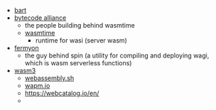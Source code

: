 
- [bart](https://github.com/bronifty/bartholomew)
- [bytecode alliance](https://bytecodealliance.org/)
	- the people building behind wasmtime
	- [wasmtime](https://docs.wasmtime.dev/tutorial-create-hello-world.html)
		- runtime for wasi (server wasm)
- [fermyon](https://www.fermyon.com/)
	- the guy behind spin (a utility for compiling and deploying wagi, which is wasm serverless functions)
- [wasm3](https://github.com/bronifty/wasm3)
	- [webassembly.sh](https://webassembly.sh/?run-command=wasm3)
	- [wapm.io](https://wapm.io/vshymanskyy/wasm3)
	- https://webcatalog.io/en/
	- 